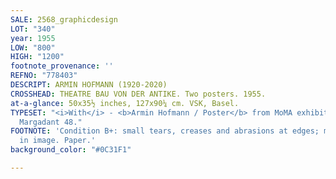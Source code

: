 ```yaml
---
SALE: 2568_graphicdesign
LOT: "340"
year: 1955
LOW: "800"
HIGH: "1200"
footnote_provenance: ''
REFNO: "778403"
DESCRIPT: ARMIN HOFMANN (1920-2020)
CROSSHEAD: THEATRE BAU VON DER ANTIKE. Two posters. 1955.
at-a-glance: 50x35½ inches, 127x90¼ cm. VSK, Basel.
TYPESET: "<i>With</i> - <b>Armin Hofmann / Poster</b> from MoMA exhibition in 1981.
  Margadant 48."
FOOTNOTE: 'Condition B+: small tears, creases and abrasions at edges; minor creases
  in image. Paper.'
background_color: "#0C31F1"

---
```

